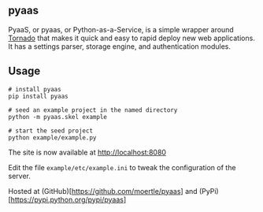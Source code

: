 ## pyaas

PyaaS, or pyaas, or Python-as-a-Service, is a simple wrapper around [Tornado](http://www.tornadoweb.org/) that makes it quick and easy to rapid deploy new web applications. It has a settings parser, storage engine, and authentication modules.

## Usage

    # install pyaas
    pip install pyaas

    # seed an example project in the named directory
    python -m pyaas.skel example

    # start the seed project
    python example/example.py

The site is now available at [http://localhost:8080](http://localhost:8080/)

Edit the file `example/etc/example.ini` to tweak the configuration of the server.

Hosted at (GitHub)[https://github.com/moertle/pyaas] and (PyPi)[https://pypi.python.org/pypi/pyaas]
